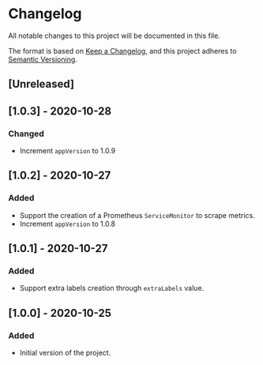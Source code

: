# Changelog

All notable changes to this project will be documented in this file.

The format is based on [Keep a Changelog](https://keepachangelog.com/en/1.0.0/),
and this project adheres to [Semantic Versioning](https://semver.org/spec/v2.0.0.html).

## [Unreleased]

## [1.0.3] - 2020-10-28

### Changed

- Increment `appVersion` to 1.0.9

## [1.0.2] - 2020-10-27

### Added

- Support the creation of a Prometheus `ServiceMonitor` to scrape metrics.
- Increment `appVersion` to 1.0.8

## [1.0.1] - 2020-10-27

### Added

- Support extra labels creation through `extraLabels` value.

## [1.0.0] - 2020-10-25

### Added

- Initial version of the project.
